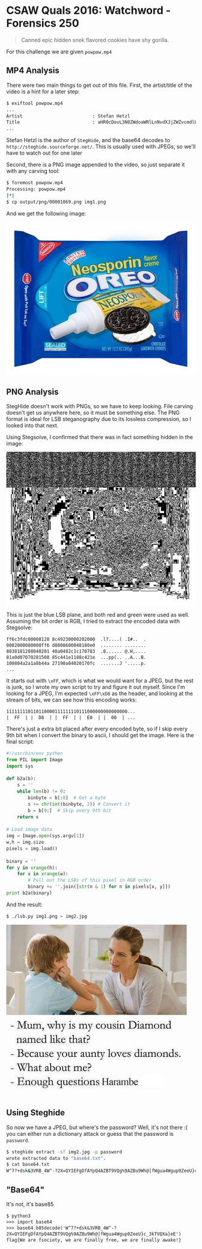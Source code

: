 # CSAW Quals 2016: Watchword - Forensics 250

>Canned epic hidden snek flavored cookies have shy gorilla.

For this challenge we are given `powpow.mp4`

## MP4 Analysis

There were two main things to get out of this file. First, the artist/title of the video is a hint for a later step:

```bash
$ exiftool powpow.mp4
...
Artist                          : Stefan Hetzl
Title                           : aHR0cDovL3N0ZWdoaWRlLnNvdXJjZWZvcmdlLm5ldC8=
...
```

Stefan Hetzl is the author of `StegHide`, and the base64 decodes to `http://steghide.sourceforge.net/`. This is usually used with JPEGs, so we'll have to watch out for one later

Second, there is a PNG image appended to the video, so just separate it with any carving tool:

```bash
$ foremost powpow.mp4
Processing: powpow.mp4
|*|
$ cp output/png/00001069.png img1.png
```

And we get the following image:

![img1](./img1.png)

## PNG Analysis

StegHide doesn't work with PNGs, so we have to keep looking. File carving doesn't get us anywhere here, so it must be something else. The PNG format is ideal for LSB steganography due to its lossless compression, so I looked into that next.

Using Stegsolve, I confirmed that there was in fact something hidden in the image:

![blue0](./img1_blue0.png)

This is just the blue LSB plane, and both red and green were used as well. Assuming the bit order is RGB, I tried to extract the encoded data with Stegsolve:

```
ff6c3fdc00008128 8c49230000202000  .l?....( .I#..  .
0002000080000ff6 d8008600048180e0  ........ ........
8038181208040201 40a0482c1c170783  .8...... @.H,....
81a0d07070281508 85c441e1188c421e  ...pp(.. ..A...B.
100804a2a1a8b44a 27190a04020170fc  .......J '.....p.
...
```

It starts out with `\xFF`, which is what we would want for a JPEG, but the rest is junk, so I wrote my own script to try and figure it out myself. Since I'm looking for a JPEG, I'm expected `\xFF\xD8` as the header, and looking at the stream of bits, we can see how this encoding works:

```
111111110110110000111111110111000000000000000...
|  FF  | |  D8  | |  FF  | |  E0  | |  00  | ...
```

There's just a extra bit placed after every encoded byte, so if I skip every 9th bit when I convert the binary to ascii, I should get the image. Here is the final script:

```python
#!/usr/bin/env python
from PIL import Image
import sys

def b2a(b):
    s = ''
    while len(b) != 0:
        binbyte = b[:8]  # Get a byte
        s += chr(int(binbyte, 2)) # Convert it
        b = b[9:]  # Skip every 9th bit
    return s

# Load image data
img = Image.open(sys.argv[1])
w,h = img.size
pixels = img.load()

binary = ''
for y in xrange(h):
    for x in xrange(w):
        # Pull out the LSBs of this pixel in RGB order
        binary += ''.join([str(n & 1) for n in pixels[x, y]])
print b2a(binary)
```

And the result:

```bash
$ ./lsb.py img1.png > img2.jpg
```

![img2](./img2.jpg)

## Using Steghide

So now we have a JPEG, but where's the password? Well, it's not there :( you can either run a dictionary attack or guess that the password is `password`.

```bash
$ steghide extract -sf img2.jpg -p password
wrote extracted data to "base64.txt".
$ cat base64.txt
W^7?+dsk&3VRB_4W^-?2X=QYIEFgDfAYpQ4AZBT9VQg%9AZBu9Wh@|fWgua4Wgup0ZeeU}c_3kTVQXa}eE
```

## "Base64"

It's not, it's base85

```
$ python3
>>> import base64
>>> base64.b85decode('W^7?+dsk&3VRB_4W^-?2X=QYIEFgDfAYpQ4AZBT9VQg%9AZBu9Wh@|fWgua4Wgup0ZeeU}c_3kTVQXa}eE')
flag{We are fsociety, we are finally free, we are finally awake!}
```

